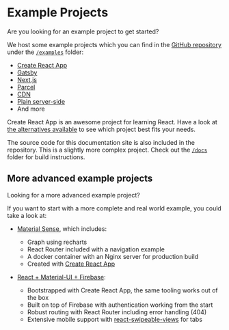 # Example Projects

<p class="description">Are you looking for an example project to get started?</p>

We host some example projects which you can find in the [GitHub repository](https://github.com/mui-org/material-ui) under the [`/examples`](https://github.com/mui-org/material-ui/tree/master/examples) folder:

- [Create React App](https://github.com/mui-org/material-ui/tree/master/examples/create-react-app)
- [Gatsby](https://github.com/mui-org/material-ui/tree/master/examples/gatsby)
- [Next.js](https://github.com/mui-org/material-ui/tree/master/examples/nextjs)
- [Parcel](https://github.com/mui-org/material-ui/tree/master/examples/parcel)
- [CDN](https://github.com/mui-org/material-ui/tree/master/examples/cdn)
- [Plain server-side](https://github.com/mui-org/material-ui/tree/master/examples/ssr)
- And more

Create React App is an awesome project for learning React.
Have a look at [the alternatives available](https://github.com/facebook/create-react-app/blob/master/README.md#popular-alternatives) to see which project best fits your needs.

The source code for this documentation site is also included in the repository.
This is a slightly more complex project.
Check out the [`/docs`](https://github.com/mui-org/material-ui/tree/master/docs) folder for
build instructions.

## More advanced example projects

Looking for a more advanced example project?

If you want to start with a more complete and real world example, you could take a look at:

- [Material Sense](https://github.com/alexanmtz/material-sense), which includes:
  - Graph using recharts
  - React Router included with a navigation example
  - A docker container with an Nginx server for production build
  - Created with [Create React App](https://facebook.github.io/create-react-app/)

- [React + Material-UI + Firebase](https://github.com/Phoqe/react-material-ui-firebase):
  - Bootstrapped with Create React App, the same tooling works out of the box
  - Built on top of Firebase with authentication working from the start
  - Robust routing with React Router including error handling (404)
  - Extensive mobile support with [react-swipeable-views](https://react-swipeable-views.com) for tabs
